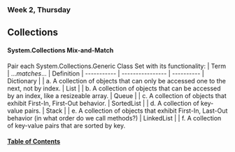### Week 2, Thursday
## Collections

#### System.Collections Mix-and-Match  
Pair each System.Collections.Generic Class Set with its functionality:
| Term        |  ...*matches*... | Definition 
| ----------- | ---------------- | ---------- 
| Dictionary  |                  | a. A collection of objects that can only be accessed one to the next, not by index. 
| List        |                  | b. A collection of objects that can be accessed by an index, like a resizeable array. 
| Queue       |                  | c. A collection of objects that exhibit First-In, First-Out behavior. 
| SortedList  |                  | d. A collection of key-value pairs. 
| Stack       |                  | e. A collection of objects that exhibit First-In, Last-Out behavior (in what order do we call methods?) 
| LinkedList  |                  | f. A collection of key-value pairs that are sorted by key. 

#### [Table of Contents](https://hcoggers.github.io/Reading-Notes-Repository/)
